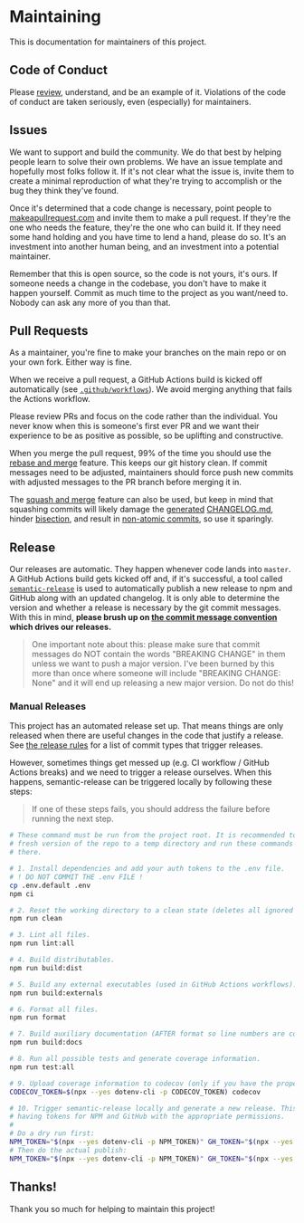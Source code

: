 # Maintaining

This is documentation for maintainers of this project.

## Code of Conduct

Please [review][1], understand, and be an example of it. Violations of the code
of conduct are taken seriously, even (especially) for maintainers.

## Issues

We want to support and build the community. We do that best by helping people
learn to solve their own problems. We have an issue template and hopefully most
folks follow it. If it's not clear what the issue is, invite them to create a
minimal reproduction of what they're trying to accomplish or the bug they think
they've found.

Once it's determined that a code change is necessary, point people to
[makeapullrequest.com][2] and invite them to make a pull request. If they're the
one who needs the feature, they're the one who can build it. If they need some
hand holding and you have time to lend a hand, please do so. It's an investment
into another human being, and an investment into a potential maintainer.

Remember that this is open source, so the code is not yours, it's ours. If
someone needs a change in the codebase, you don't have to make it happen
yourself. Commit as much time to the project as you want/need to. Nobody can ask
any more of you than that.

## Pull Requests

As a maintainer, you're fine to make your branches on the main repo or on your
own fork. Either way is fine.

When we receive a pull request, a GitHub Actions build is kicked off
automatically (see [`.github/workflows`][3]). We avoid merging anything that
fails the Actions workflow.

Please review PRs and focus on the code rather than the individual. You never
know when this is someone's first ever PR and we want their experience to be as
positive as possible, so be uplifting and constructive.

When you merge the pull request, 99% of the time you should use the [rebase and
merge][4] feature. This keeps our git history clean. If commit messages need to
be adjusted, maintainers should force push new commits with adjusted messages to
the PR branch before merging it in.

The [squash and merge][5] feature can also be used, but keep in mind that
squashing commits will likely damage the [generated][6] [CHANGELOG.md][7],
hinder [bisection][8], and result in [non-atomic commits][9], so use it
sparingly.

## Release

Our releases are automatic. They happen whenever code lands into `master`. A
GitHub Actions build gets kicked off and, if it's successful, a tool called
[`semantic-release`][10] is used to automatically publish a new release to npm
and GitHub along with an updated changelog. It is only able to determine the
version and whether a release is necessary by the git commit messages. With this
in mind, **please brush up on [the commit message convention][commit] which
drives our releases.**

> One important note about this: please make sure that commit messages do NOT
> contain the words "BREAKING CHANGE" in them unless we want to push a major
> version. I've been burned by this more than once where someone will include
> "BREAKING CHANGE: None" and it will end up releasing a new major version. Do
> not do this!

### Manual Releases

This project has an automated release set up. That means things are only
released when there are useful changes in the code that justify a release. See
[the release rules][11] for a list of commit types that trigger releases.

However, sometimes things get messed up (e.g. CI workflow / GitHub Actions
breaks) and we need to trigger a release ourselves. When this happens,
semantic-release can be triggered locally by following these steps:

> If one of these steps fails, you should address the failure before running the
> next step.

```bash
# These command must be run from the project root. It is recommended to clone a
# fresh version of the repo to a temp directory and run these commands from
# there.

# 1. Install dependencies and add your auth tokens to the .env file.
# ! DO NOT COMMIT THE .env FILE !
cp .env.default .env
npm ci

# 2. Reset the working directory to a clean state (deletes all ignored files).
npm run clean

# 3. Lint all files.
npm run lint:all

# 4. Build distributables.
npm run build:dist

# 5. Build any external executables (used in GitHub Actions workflows).
npm run build:externals

# 6. Format all files.
npm run format

# 7. Build auxiliary documentation (AFTER format so line numbers are correct).
npm run build:docs

# 8. Run all possible tests and generate coverage information.
npm run test:all

# 9. Upload coverage information to codecov (only if you have the proper token).
CODECOV_TOKEN=$(npx --yes dotenv-cli -p CODECOV_TOKEN) codecov

# 10. Trigger semantic-release locally and generate a new release. This requires
# having tokens for NPM and GitHub with the appropriate permissions.
#
# Do a dry run first:
NPM_TOKEN="$(npx --yes dotenv-cli -p NPM_TOKEN)" GH_TOKEN="$(npx --yes dotenv-cli -p GITHUB_TOKEN)" HUSKY=0 UPDATE_CHANGELOG=true GIT_AUTHOR_NAME="$(npx --yes dotenv-cli -p GIT_AUTHOR_NAME)" GIT_COMMITTER_NAME="$(npx --yes dotenv-cli -p GIT_COMMITTER_NAME)" GIT_AUTHOR_EMAIL="$(npx --yes dotenv-cli -p GIT_AUTHOR_EMAIL)" GIT_COMMITTER_EMAIL="$(npx --yes dotenv-cli -p GIT_COMMITTER_EMAIL)" npx --no-install semantic-release --no-ci --extends "$(pwd)/release.config.js" --dry-run
# Then do the actual publish:
NPM_TOKEN="$(npx --yes dotenv-cli -p NPM_TOKEN)" GH_TOKEN="$(npx --yes dotenv-cli -p GITHUB_TOKEN)" HUSKY=0 UPDATE_CHANGELOG=true GIT_AUTHOR_NAME="$(npx --yes dotenv-cli -p GIT_AUTHOR_NAME)" GIT_COMMITTER_NAME="$(npx --yes dotenv-cli -p GIT_COMMITTER_NAME)" GIT_AUTHOR_EMAIL="$(npx --yes dotenv-cli -p GIT_AUTHOR_EMAIL)" GIT_COMMITTER_EMAIL="$(npx --yes dotenv-cli -p GIT_COMMITTER_EMAIL)" npx --no-install semantic-release --no-ci --extends "$(pwd)/release.config.js"
```

<!-- lint ignore -->

## Thanks!

Thank you so much for helping to maintain this project!

[commit]:
  https://github.com/conventional-changelog-archived-repos/conventional-changelog-angular/blob/ed32559941719a130bb0327f886d6a32a8cbc2ba/convention.md
[1]: ./.github/CODE_OF_CONDUCT.md
[2]: http://makeapullrequest.com
[3]: ./.github/workflows
[4]:
  https://docs.github.com/en/pull-requests/collaborating-with-pull-requests/incorporating-changes-from-a-pull-request/about-pull-request-merges#rebase-and-merge-your-commits
[5]:
  https://docs.github.com/en/pull-requests/collaborating-with-pull-requests/incorporating-changes-from-a-pull-request/about-pull-request-merges#squash-and-merge-your-commits
[6]: https://github.com/conventional-changelog/conventional-changelog
[7]: https://www.conventionalcommits.org/en/v1.0.0
[8]:
  https://www.metaltoad.com/blog/beginners-guide-git-bisect-process-elimination
[9]: https://dev.to/paulinevos/atomic-commits-will-help-you-git-legit-35i7
[10]: https://github.com/semantic-release/semantic-release
[11]:
  https://github.com/Xunnamius/babel-plugin-transform-rewrite-imports/blob/eec78609146a92cab29caa9d1fa05a0581e5bd3f/release.config.js#L27
